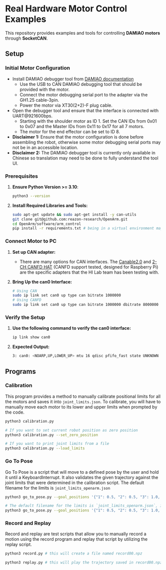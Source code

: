 # Real Hardware Motor Control Examples

This repository provides examples and tools for controlling **DAMIAO motors** through **SocketCAN**.

## Setup

### Initial Motor Configuration
- Install DAMIAO debugger tool from [DAMIAO documentation](https://github.com/dmBots/DAMIAO-Motor/blob/main/README_EN.md)
   - Use the USB to CAN DAMIAO debugging tool that should be provided with the motor.
   - Connect the motor debugging serial port to the adapter via the GH1.25 cable-3pin.
   - Power the motor via XT30(2+2)-F plug cable.
- Open the debugger tool and ensure that the interface is connected with UART@921600bps.
   - Starting with the shoulder motor as ID 1. Set the CAN IDs from 0x01 to 0x07 and the Master IDs from 0x11 to 0x17 for all 7 motors.
   - The motor for the end effector can be set to ID 8.
- **Disclaimer 1:** Ensure that the motor configuration is done before assembling the robot, otherwise some motor debugging serial ports may not be in an accessible location.
- **Disclaimer 2:** The DAMIAO debugger tool is currently only available in Chinese so translation may need to be done to fully understand the tool UI.

### Prerequisites

1. **Ensure Python Version >= 3.10**:

   ```bash
   python3 --version
   ```
2. **Install Required Libraries and Tools:**

    ```bash
    sudo apt-get update && sudo apt-get install -y can-utils
    git clone git@github.com:reazon-research/OpenArm.git
    cd OpenArm/software/arm_control
    pip install -r requirements.txt # being in a virtual environment may help
    ```
### Connect Motor to PC
1. **Set up CAN adapter:**
   - There are many options for CAN interfaces. The [Canable2.0](https://canable.io/) and [2-CH CANFD HAT](https://www.waveshare.com/wiki/2-CH_CAN_FD_HAT) (CANFD support tested, designed for Raspberry Pi) are the specific adapters that the HI Lab team has been testing with.
3. **Bring Up the can0 Interface:**

    ```bash
    # Using CAN
    sudo ip link set can0 up type can bitrate 1000000
    # Using CANFD
    sudo ip link set can0 up type can bitrate 1000000 dbitrate 8000000 restart-ms 1000 berr-reporting on fd on
    ```
### Verify the Setup

1. **Use the following command to verify the can0 interface:**

    ```bash
    ip link show can0
2. **Expected Output:**
    ```bash
    3: can0: <NOARP,UP,LOWER_UP> mtu 16 qdisc pfifo_fast state UNKNOWN mode DEFAULT group default qlen
## Programs

### Calibration
This program provides a method to manually calibrate positional limits for all the motors and saves it into `joint_limits.json`. To calibrate, you will have to manually move each motor to its lower and upper limits when prompted by the code. 
```bash
python3 calibration.py

# If you want to set current robot position as zero position
python3 calibration.py --set_zero_position

# If you want to print joint limits from a file
python3 calibration.py --load_limits
```

### Go To Pose
Go To Pose is a script that will move to a defined pose by the user and hold it until a KeyboardInterrupt. It also validates the given trajectory against the joint limits that were determined in the calibration script. The default filename for the limits is `joint_limits_openarm.json`
```bash
python3 go_to_pose.py --goal_positions '{"1": 0.5, "2": 0.5, "3": 1.0, "4": 1.0, "5": -0.5, "6": 0.0, "7": 0.0}'

# The default filename for the limits is `joint_limits_openarm.json`, if you want to use an alternate file, do this command:
python3 go_to_pose.py --goal_positions '{"1": 0.5, "2": 0.5, "3": 1.0, "4": 1.0, "5": -0.5, "6": 0.0, "7": 0.0}' --filname "custom_limits.json"
```

### Record and Replay
Record and replay are test scripts that allow you to manually record a motion using the record program and replay that script by utilizing the replay script.
```bash
python3 record.py # this will create a file named record00.npz

python3 replay.py # this will play the trajectory saved in record00.npz
```
